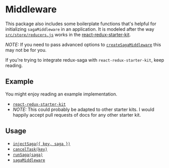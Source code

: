 # Middleware

This package also includes some boilerplate functions that's helpful for initializing `sagaMiddleware` in an application. It is modeled after the way [`src/store/reducers.js`][src-store-reducers] works in the [react-redux-starter-kit][react-redux-starter-kit].

[src-store-reducers]: https://github.com/davezuko/react-redux-starter-kit/blob/master/src/store/reducers.js
[react-redux-starter-kit]: https://github.com/davezuko/react-redux-starter-kit

*NOTE:* If you need to pass advanced options to [`createSagaMiddleware`](https://redux-saga.github.io/redux-saga/docs/api/index.html#createsagamiddlewareoptions) this may not be for you.

If you're trying to integrate redux-saga with `react-redux-starter-kit`, keep reading.

## Example

You might enjoy reading an example implementation.

- [`react-redux-starter-kit`](../examples/middleware/react-redux-starter-kit.md)
- *NOTE:* This could probably be adapted to other starter kits. I would happily accept pull requests of docs for any other starter kit.

## Usage

- [`injectSaga({ key, saga })`](./injectSaga.md)
- [`cancelTask(key)`](./cancelTask.md)
- [`runSaga(saga)`](./runSaga.md)
- [`sagaMiddleware`](./sagaMiddleware.md)
